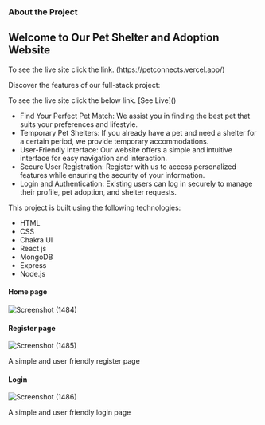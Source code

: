 

<h3>About the Project</h3>
<div class="about-section">
    <h2>Welcome to Our Pet Shelter and Adoption Website</h2>
    To see the live site click the link.
  (https://petconnects.vercel.app/)
    <p>Discover the features of our full-stack project:</p>
    To see the live site click the below link.
    [See Live]()
    <ul>
        <li>Find Your Perfect Pet Match: We assist you in finding the best pet that suits your preferences and lifestyle.</li>
        <li>Temporary Pet Shelters: If you already have a pet and need a shelter for a certain period, we provide temporary accommodations.</li>
        <li>User-Friendly Interface: Our website offers a simple and intuitive interface for easy navigation and interaction.</li>
        <li>Secure User Registration: Register with us to access personalized features while ensuring the security of your information.</li>
        <li>Login and Authentication: Existing users can log in securely to manage their profile, pet adoption, and shelter requests.</li>
    </ul>

   <p>This project is built using the following technologies:</p>
    <ul>
        <li>HTML</li>
        <li>CSS</li>
        <li>Chakra UI</li>
        <li>React js</li>
        <li>MongoDB</li>
        <li>Express</li>
        <li>Node.js</li>
    </ul>
</div>



<h4>Home page</h4>

![Screenshot (1484)](https://github.com/lokendra0905/loud-weight-1875/assets/111503473/4a2bc796-cef3-45d0-b261-8a427f02c0f5)

<h4>Register page</h4>

![Screenshot (1485)](https://github.com/lokendra0905/loud-weight-1875/assets/111503473/87440613-ba56-4ee0-965c-28e4d16c4a02)


<p>A simple and user friendly register page</p>
<h4>Login</h4>

![Screenshot (1486)](https://github.com/lokendra0905/loud-weight-1875/assets/111503473/87440613-ba56-4ee0-965c-28e4d16c4a02)


<p>A simple and user friendly login page</p>
